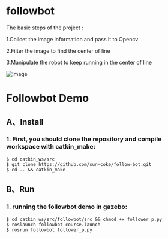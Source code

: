 # followbot
The basic steps of the project :


1.Collcet the image information and pass it to Opencv


2.Filter the image to find the center of line


3.Manipulate the robot to keep running in the center of line


![image](https://github.com/sun-coke/follow-bot/blob/master/screen.png)


# Followbot Demo

## A、Install

### 1. First, you should clone the repository and compile workspace with catkin_make:

```
$ cd catkin_ws/src
$ git clone https://github.com/sun-coke/follow-bot.git
$ cd .. && catkin_make
```

## B、Run

### 1. running the followbot demo in gazebo:

```
$ cd catkin_ws/src/followbot/src && chmod +x follower_p.py
$ roslaunch followbot course.launch  
$ rosrun followbot follower_p.py
```
